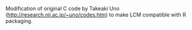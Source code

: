 Modification of original C code by Takeaki Uno (http://research.nii.ac.jp/~uno/codes.htm) to make LCM compatible with R packaging.
